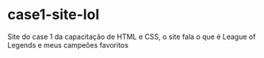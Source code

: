# case1-site-lol
Site do case 1 da capacitação de HTML e CSS, o site fala o que é League of Legends e meus campeões favoritos
